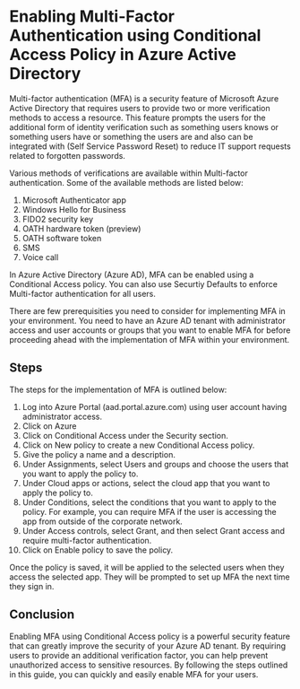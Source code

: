 # Enabling Multi-Factor Authentication using Conditional Access Policy in Azure Active Directory

Multi-factor authentication (MFA) is a security feature of Microsoft Azure Active Directory that requires users to provide two or more verification methods to access a resource. This feature prompts the users for the additional form of identity verification such as something users knows or something users have or something the users are and also can be integrated with (Self Service Password Reset) to reduce IT support requests related to forgotten passwords.

Various methods of verifications are available within Multi-factor authentication. Some of the available methods are listed below:

1. Microsoft Authenticator app
2. Windows Hello for Business
3. FIDO2 security key
4. OATH hardware token (preview)
5. OATH software token
6. SMS
7. Voice call

 In Azure Active Directory (Azure AD), MFA can be enabled using a Conditional Access policy. You can also use Securtiy Defaults to enforce Multi-factor authentication for all users.

There are few prerequisities you need to consider for implementing MFA in your environment. You need to have an Azure AD tenant with administrator access and user accounts or groups that you want to enable MFA for before proceeding ahead with the implementation of MFA within your environment.

## Steps

The steps for the implementation of MFA is outlined below:

1. Log into Azure Portal (aad.portal.azure.com) using user account having administrator access.
2. Click on Azure 
3. Click on Conditional Access under the Security section.
3. Click on New policy to create a new Conditional Access policy.
4. Give the policy a name and a description.
5. Under Assignments, select Users and groups and choose the users that you want to apply the policy to.
6. Under Cloud apps or actions, select the cloud app that you want to apply the policy to.
7. Under Conditions, select the conditions that you want to apply to the policy. For example, you can require MFA if the user is accessing the app from outside of the corporate network.
8. Under Access controls, select Grant, and then select Grant access and require multi-factor authentication.
9. Click on Enable policy to save the policy.

Once the policy is saved, it will be applied to the selected users when they access the selected app. They will be prompted to set up MFA the next time they sign in.

## Conclusion

Enabling MFA using Conditional Access policy is a powerful security feature that can greatly improve the security of your Azure AD tenant. By requiring users to provide an additional verification factor, you can help prevent unauthorized access to sensitive resources. By following the steps outlined in this guide, you can quickly and easily enable MFA for your users.
